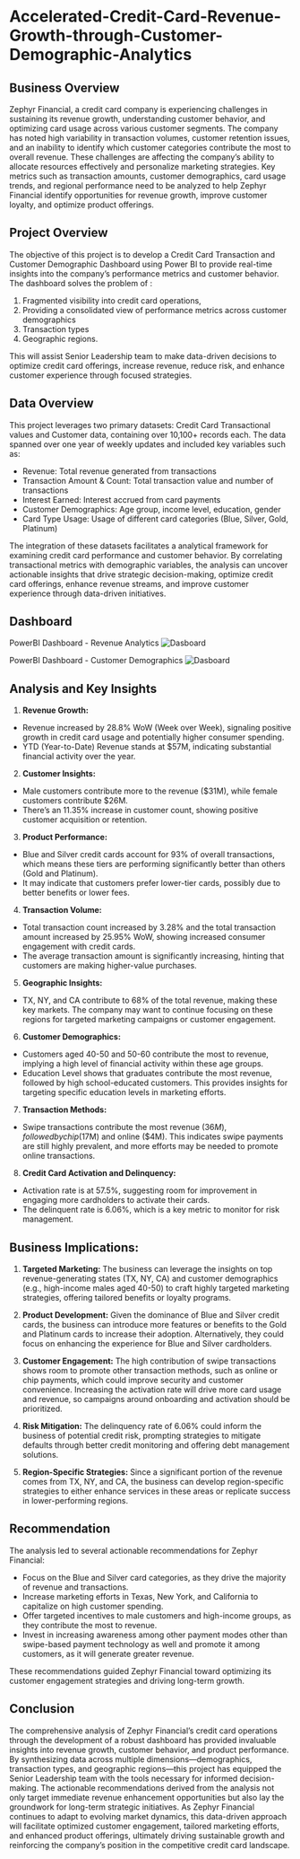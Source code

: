 # Accelerated-Credit-Card-Revenue-Growth-through-Customer-Demographic-Analytics

## Business Overview

Zephyr Financial, a credit card company is experiencing challenges in sustaining its revenue growth, understanding customer behavior, and optimizing card usage across various customer segments. The company has noted high variability in transaction volumes, customer retention issues, and an inability to identify which customer categories contribute the most to overall revenue. These challenges are affecting the company’s ability to allocate resources effectively and personalize marketing strategies. Key metrics such as transaction amounts, customer demographics, card usage trends, and regional performance need to be analyzed to help Zephyr Financial identify opportunities for revenue growth, improve customer loyalty, and optimize product offerings.

## Project Overview
The objective of this project is to develop a Credit Card Transaction and Customer Demographic Dashboard using Power BI to provide real-time insights into the company’s performance metrics and customer behavior. The dashboard solves the problem of :
1. Fragmented visibility into credit card operations,
2. Providing a consolidated view of performance metrics across customer demographics
3. Transaction types
4. Geographic regions.

This will assist Senior Leadership team  to make data-driven decisions to optimize credit card offerings, increase revenue, reduce risk, and enhance customer experience through focused strategies.

## Data Overview
This project leverages two primary datasets: Credit Card Transactional values and Customer data, containing over 10,100+ records each.
The data spanned over one year of weekly updates and included key variables such as:
* Revenue: Total revenue generated from transactions
* Transaction Amount & Count: Total transaction value and number of transactions
* Interest Earned: Interest accrued from card payments
* Customer Demographics: Age group, income level, education, gender
* Card Type Usage: Usage of different card categories (Blue, Silver, Gold, Platinum)
  
The integration of these datasets facilitates a analytical framework for examining credit card performance and customer behavior. By correlating transactional metrics with demographic variables, the analysis can uncover actionable insights that drive strategic decision-making, optimize credit card offerings, enhance revenue streams, and improve customer experience through data-driven initiatives.

## Dashboard 

PowerBI Dashboard - Revenue Analytics
![Dasboard](https://github.com/Pralhad789/Accelerated-Credit-Card-Revenue-Growth-through-Customer-Demographic-Analytics/blob/main/CreditCard_Transaction.png)

PowerBI Dashboard - Customer Demographics
![Dasboard](https://github.com/Pralhad789/Accelerated-Credit-Card-Revenue-Growth-through-Customer-Demographic-Analytics/blob/main/CreaditCard_Customer.png)

## Analysis and Key Insights

1. **Revenue Growth:**
* Revenue increased by 28.8% WoW (Week over Week), signaling positive growth in credit card usage and potentially higher consumer spending.
* YTD (Year-to-Date) Revenue stands at $57M, indicating substantial financial activity over the year.

2. **Customer Insights:**
* Male customers contribute more to the revenue ($31M), while female customers contribute $26M.
* There’s an 11.35% increase in customer count, showing positive customer acquisition or retention.

3. **Product Performance:**
* Blue and Silver credit cards account for 93% of overall transactions, which means these tiers are performing significantly better than others (Gold and Platinum).
* It may indicate that customers prefer lower-tier cards, possibly due to better benefits or lower fees.

4. **Transaction Volume:**
* Total transaction count increased by 3.28% and the total transaction amount increased by 25.95% WoW, showing increased consumer engagement with credit cards.
* The average transaction amount is significantly increasing, hinting that customers are making higher-value purchases.

5. **Geographic Insights:**
* TX, NY, and CA contribute to 68% of the total revenue, making these key markets. The company may want to continue focusing on these regions for targeted marketing campaigns or customer engagement.

6. **Customer Demographics:**
* Customers aged 40-50 and 50-60 contribute the most to revenue, implying a high level of financial activity within these age groups.
* Education Level shows that graduates contribute the most revenue, followed by high school-educated customers. This provides insights for targeting specific education levels in marketing efforts.

7. **Transaction Methods:**
* Swipe transactions contribute the most revenue ($36M), followed by chip ($17M) and online ($4M). This indicates swipe payments are still highly prevalent, and more efforts may be needed to promote online transactions.

8. **Credit Card Activation and Delinquency:**
* Activation rate is at 57.5%, suggesting room for improvement in engaging more cardholders to activate their cards.
* The delinquent rate is 6.06%, which is a key metric to monitor for risk management.

## Business Implications:
1. **Targeted Marketing:**
The business can leverage the insights on top revenue-generating states (TX, NY, CA) and customer demographics (e.g., high-income males aged 40-50) to craft highly targeted marketing strategies, offering tailored benefits or loyalty programs.

2. **Product Development:**
Given the dominance of Blue and Silver credit cards, the business can introduce more features or benefits to the Gold and Platinum cards to increase their adoption. Alternatively, they could focus on enhancing the experience for Blue and Silver cardholders.

3. **Customer Engagement:**
The high contribution of swipe transactions shows room to promote other transaction methods, such as online or chip payments, which could improve security and customer convenience.
Increasing the activation rate will drive more card usage and revenue, so campaigns around onboarding and activation should be prioritized.

4. **Risk Mitigation:**
The delinquency rate of 6.06% could inform the business of potential credit risk, prompting strategies to mitigate defaults through better credit monitoring and offering debt management solutions.

5. **Region-Specific Strategies:**
Since a significant portion of the revenue comes from TX, NY, and CA, the business can develop region-specific strategies to either enhance services in these areas or replicate success in lower-performing regions.

## Recommendation

The analysis led to several actionable recommendations for Zephyr Financial:

* Focus on the Blue and Silver card categories, as they drive the majority of revenue and transactions.
* Increase marketing efforts in Texas, New York, and California to capitalize on high customer spending.
* Offer targeted incentives to male customers and high-income groups, as they contribute the most to revenue.
* Invest in increasing awareness among other payment modes other than swipe-based payment technology as well and promote it among customers, as it will generate greater revenue.
  
These recommendations guided Zephyr Financial toward optimizing its customer engagement strategies and driving long-term growth.

## Conclusion
The comprehensive analysis of Zephyr Financial’s credit card operations through the development of a robust dashboard has provided invaluable insights into revenue growth, customer behavior, and product performance. By synthesizing data across multiple dimensions—demographics, transaction types, and geographic regions—this project has equipped the Senior Leadership team with the tools necessary for informed decision-making. The actionable recommendations derived from the analysis not only target immediate revenue enhancement opportunities but also lay the groundwork for long-term strategic initiatives. As Zephyr Financial continues to adapt to evolving market dynamics, this data-driven approach will facilitate optimized customer engagement, tailored marketing efforts, and enhanced product offerings, ultimately driving sustainable growth and reinforcing the company’s position in the competitive credit card landscape.

